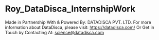 # Roy_DataDisca_InternshipWork

Made in Partnership With & Powered By: DATADISCA PVT. LTD.
For more information about DataDisca, please visit: https://datadisca.com/
Or Get in Touch by Contacting At: science@datadisca.com


